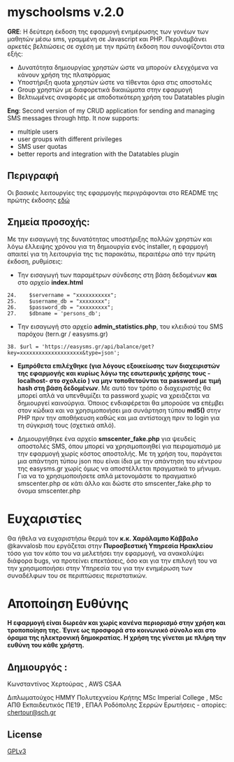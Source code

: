 # myschoolsms v.2.0

**GRE**: Η δεύτερη έκδοση της εφαρμογή ενημέρωσης των γονέων των μαθητών μέσω sms, γραμμένη σε Javascript και PHP. Περιλαμβάνει αρκετές βελτιώσεις σε σχέση με την πρώτη έκδοση που συνοψίζονται στα εξής:

- Δυνατότητα δημιουργίας χρηστών ώστε να μπορούν ελεγχόμενα να κάνουν χρήση της πλατφόρμας
- Υποστήριξη quota χρηστών ώστε να τίθενται όρια στις αποστολές
- Group χρηστών με διαφορετικά δικαιώματα στην εφαρμογή
- Βελτιωμένες αναφορές με αποδοτικότερη χρήση του Datatables plugin

**Eng**: Second version of my CRUD application for sending and managing SMS messages through http. It now supports: 
- multiple users 
- user groups with different privileges 
- SMS user quotas
- better reports and integration with the Datatables plugin


## Περιγραφή

Οι βασικές λειτουργίες της εφαρμογής περιγράφονται στο README της 
πρώτης έκδοσης [εδώ](https://github.com/chertouras/myschoolsms)

## Σημεία προσοχής:

Με την εισαγωγή της δυνατότητας υποστήριξης πολλών χρηστών και λόγω έλλειψης χρόνου για τη δημιουργία ενός installer, η εφαρμογή απαιτεί για τη λειτουργία της τις παρακάτω, περαιτέρω από την πρώτη έκδοση, ρυθμίσεις: 
-  Την εισαγωγή των παραμέτρων σύνδεσης στη βάση δεδομένων **και** στο αρχείο **index.html** 
``` 
24.    $servername = "xxxxxxxxxxx";
25.    $username_db = "xxxxxxxx";
26.    $password_db = "xxxxxxxxx";
27.    $dbname = 'persons_db';

```
- Tην εισαγωγή στο αρχείο **admin_statistics.php**, του κλειδιού του SMS παρόχου (tern.gr / easysms.gr) 

```
38. $url = 'https://easysms.gr/api/balance/get?key=xxxxxxxxxxxxxxxxxxxx&type=json';
```


- **Εμπρόθετα επιλέχθηκε (για λόγους εξοικείωσης των διαχειριστών της εφαρμογής και κυρίως λόγω της εσωτερικής χρήσης τους -localhost- στο σχολείο ) να μην τοποθετούνται τα password με τιμή hash στη βάση δεδομένων**. Με αυτό τον τρόπο ο διαχειριστής θα μπορεί απλά να υπενθυμίζει τα password χωρίς να χρειάζεται να δημιουργεί καινούργια. Όποιος ενδιαφέρεται θα μπορούσε να επέμβει στον κώδικα και να χρησιμοποιήσει μια συνάρτηση τύπου **md5()** στην PHP πριν την αποθήκευση καθώς και μια αντίστοιχη πριν το login για τη σύγκρισή τους (σχετικά απλό).

- Δημιουργήθηκε ένα αρχείο **smscenter_fake.php** για ψευδείς αποστολές SMS, όπου μπορεί να χρησιμοποιηθεί για πειραματισμό με την εφαρμογή χωρίς κόστος αποστολής. Με τη χρήση του, παράγεται μια  απάντηση τύπου json που είναι ίδια με την απάντηση του κέντρου της easysms.gr χωρίς όμως να αποστέλλεται πραγματικά το μήνυμα. Για να το χρησιμοποιήσετε απλά μετονομάστε το πραγματικό smscenter.php σε κάτι άλλο και δώστε στο smscenter_fake.php το όνομα smscenter.php

# Ευχαριστίες

Θα ήθελα να ευχαριστήσω θερμά τον **κ.κ. Χαράλαμπο Κάββαλο** @kavvalosb που εργάζεται στην **Πυροσβεστική Υπηρεσία Ηρακλείου** τόσο για τον κόπο του να μελετήσει την εφαρμογή, να ανακαλύψει διάφορα bugs, να προτείνει επεκτάσεις, όσο και για την επιλογή του να την χρησιμοποιήσει στην Υπηρεσία του για την ενημέρωση των συναδέλφων του σε περιπτώσεις περιστατικών.

# Αποποίηση Ευθύνης

**H εφαρμογή είναι δωρεάν και χωρίς κανένα περιορισμό στην χρήση και τροποποίηση της. Έγινε ως προσφορά στο κοινωνικό σύνολο και στο όραμα της ηλεκτρονική δημοκρατίας. H χρήση της γίνεται με πλήρη την ευθύνη του κάθε χρήστη.**

## Δημιουργός : 
Κωνσταντίνος Χερτούρας , AWS CSAA

Διπλωματούχος ΗΜΜΥ Πολυτεχνείου Κρήτης MSc Imperial College , MSc AΠΘ
Εκπαιδευτικός ΠΕ19 , ΕΠΑΛ Ροδόπολης Σερρών
Ερωτήσεις - απορίες: chertour@sch.gr


## License
[GPLv3](https://www.gnu.org/licenses/gpl-3.0.html)

